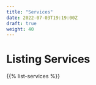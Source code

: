```yaml
---
title: "Services"
date: 2022-07-03T19:19:00Z
draft: true
weight: 40
---
```

# Listing Services

{{% list-services %}}

